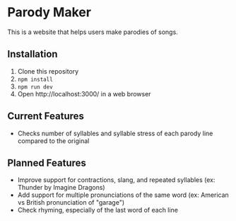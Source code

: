 # Parody Maker

This is a website that helps users make parodies of songs.

## Installation

1. Clone this repository
2. `npm install`
3. `npm run dev`
4. Open http://localhost:3000/ in a web browser

## Current Features

- Checks number of syllables and syllable stress of each parody line compared to the original

## Planned Features

- Improve support for contractions, slang, and repeated syllables (ex: Thunder by Imagine Dragons)
- Add support for multiple pronunciations of the same word (ex: American vs British pronunciation of "garage")
- Check rhyming, especially of the last word of each line
